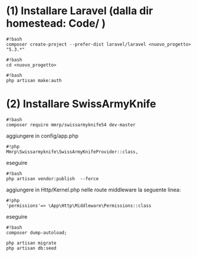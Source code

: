 # **(1) Installare Laravel (dalla dir homestead: Code/ )** #

```
#!bash
composer create-project --prefer-dist laravel/laravel <nuovo_progetto> "5.3.*"
```

```
#!bash
cd <nuovo_progetto>
```

```
#!bash
php artisan make:auth
```

# **(2) Installare SwissArmyKnife** #

```
#!bash
composer require mmrp/swissarmyknife54 dev-master
```

aggiungere in config/app.php


```
#!php
Mmrp\Swissarmyknife\SwissArmyKnifeProvider::class,
```

eseguire


```
#!bash
php artisan vendor:publish  --force 
```

aggiungere in Http/Kernel.php nelle route middleware la seguente linea:

```
#!php
'permissions'=> \App\Http\Middleware\Permissions::class
```

eseguire

```
#!bash
composer dump-autoload;

php artisan migrate
php artisan db:seed
```